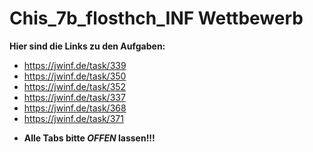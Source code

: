 # Chis_7b_flosthch_INF Wettbewerb
 
 **Hier sind die Links zu den Aufgaben:**

 * https://jwinf.de/task/339
 * https://jwinf.de/task/350
 * https://jwinf.de/task/352
 * https://jwinf.de/task/337
 * https://jwinf.de/task/368
 * https://jwinf.de/task/371

 - **Alle Tabs bitte _OFFEN_ lassen!!!** 